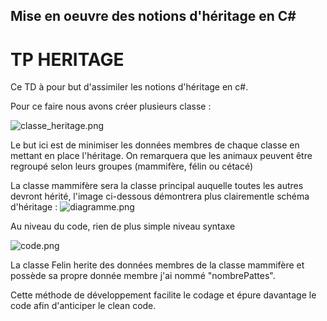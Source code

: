 ## Mise en oeuvre des notions d'héritage en C# ##
# TP HERITAGE #

Ce TD à pour but d'assimiler les notions d'héritage en c#.

Pour ce faire nous avons créer plusieurs classe : 

![classe_heritage.png](https://image.noelshack.com/fichiers/2019/13/3/1553692874-classe-heritage.png)

Le but ici est de minimiser les données membres de chaque classe en mettant en place l'héritage.
On remarquera que les animaux peuvent être regroupé selon leurs groupes (mammifère, félin ou cétacé)

La classe mammifère sera la classe principal auquelle toutes les autres devront hérité, l'image ci-dessous démontrera plus clairementle schéma d'héritage :
![diagramme.png](https://image.noelshack.com/fichiers/2019/13/3/1553693745-diagramme.png)

Au niveau du code, rien de plus simple niveau syntaxe

![code.png](https://image.noelshack.com/fichiers/2019/13/3/1553694016-code.png)

La classe Felin herite des données membres de la classe mammifère et possède sa propre donnée membre j'ai nommé "nombrePattes".

Cette méthode de développement facilite le codage et épure davantage le code afin d'anticiper le clean code.

